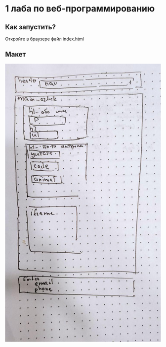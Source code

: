 # 1 лаба по веб-программированию

## Как запустить?
Откройте в браузере файл  index.html
## Макет
![макет](/макет.jpg)

